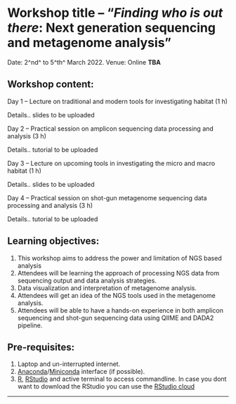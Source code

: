 # Workshop title – “*Finding who is out there*: Next generation sequencing and metagenome analysis”
Date: 2^nd^ to 5^th^ March 2022. 
Venue: Online **TBA**

## Workshop content:

Day 1 – Lecture on traditional and modern tools for investigating habitat (1 h)

Details.. slides to be uploaded

Day 2 – Practical session on amplicon sequencing data processing and analysis (3 h)

Details.. tutorial to be uploaded

Day 3 – Lecture on upcoming tools in investigating the micro and macro habitat (1 h)

Details.. slides to be uploaded

Day 4 – Practical session on shot-gun metagenome sequencing data processing and analysis (3 h)

Details.. tutorial to be uploaded

## Learning objectives:
1.	This workshop aims to address the power and limitation of NGS based analysis
2.	Attendees will be learning the approach of processing NGS data from sequencing output and data analysis strategies.
3.	Data visualization and interpretation of metagenome analysis.
4.	Attendees will get an idea of the NGS tools used in the metagenome analysis.
5.	Attendees will be able to have a hands-on experience in both amplicon sequencing and shot-gun sequencing data using QIIME and DADA2 pipeline.

## Pre-requisites:
1.	Laptop and un-interrupted internet.
2.	[Anaconda](https://docs.anaconda.com/anaconda/install/index.html)/[Miniconda](https://docs.conda.io/en/latest/miniconda.html) interface (if possible).
3.	[R](https://cran.r-project.org), [RStudio](https://www.rstudio.com/products/rstudio/download/) and active terminal to access commandline. In case you dont want to download the RStudio you can use the [RStudio cloud](https://rstudio.cloud)

---
